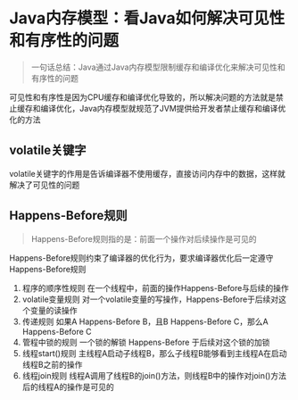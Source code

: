 # Java内存模型：看Java如何解决可见性和有序性的问题

> 一句话总结：Java通过Java内存模型限制缓存和编译优化来解决可见性和有序性的问题

可见性和有序性是因为CPU缓存和编译优化导致的，所以解决问题的方法就是禁止缓存和编译优化，Java内存模型就规范了JVM提供给开发者禁止缓存和编译优化的方法

## volatile关键字

volatile关键字的作用是告诉编译器不使用缓存，直接访问内存中的数据，这样就解决了可见性的问题

## Happens-Before规则

> Happens-Before规则指的是：前面一个操作对后续操作是可见的

Happens-Before规则约束了编译器的优化行为，要求编译器优化后一定遵守Happens-Before规则
1. 程序的顺序性规则
在一个线程中，前面的操作Happens-Before与后续的操作
2. volatile变量规则
对一个volatile变量的写操作，Happens-Before于后续对这个变量的读操作
3. 传递规则
如果A Happens-Before B，且B Happens-Before C，那么A Happens-Before C
4. 管程中锁的规则
一个锁的解锁 Happens-Before 于后续对这个锁的加锁
5. 线程start()规则
主线程A启动子线程B，那么子线程B能够看到主线程A在启动线程B之前的操作
6. 线程join规则
线程A调用了线程B的join()方法，则线程B中的操作对join()方法后的线程A的操作是可见的
